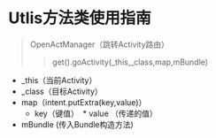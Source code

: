 # Utlis方法类使用指南
>OpenActManager（跳转Activity路由）
>>get().goActivity(_this,_class,map,mBundle)
* _this（当前Activity）
* _class（目标Activity）
* map（intent.putExtra(key,value)）
  * key（键值）
  * value （传递的值）
* mBundle (传入Bundle构造方法)
